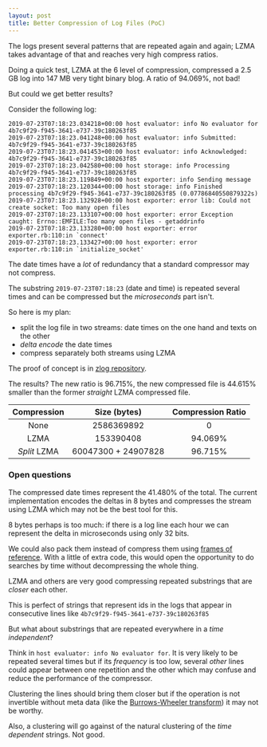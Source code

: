 ```yaml
---
layout: post
title: Better Compression of Log Files (PoC)
---
```


The logs present several patterns that are repeated again and again;
LZMA takes advantage of that and reaches very high compress ratios.

Doing a quick test, LZMA at the 6 level of compression, compressed
a 2.5 GB log into 147 MB very tight binary blog. A ratio of 94.069%,
not bad!

But could we get better results?
<!--more-->

Consider the following log:

```
2019-07-23T07:18:23.034218+00:00 host evaluator: info No evaluator for 4b7c9f29-f945-3641-e737-39c180263f85
2019-07-23T07:18:23.041248+00:00 host evaluator: info Submitted: 4b7c9f29-f945-3641-e737-39c180263f85
2019-07-23T07:18:23.041453+00:00 host evaluator: info Acknowledged: 4b7c9f29-f945-3641-e737-39c180263f85
2019-07-23T07:18:23.042580+00:00 host storage: info Processing 4b7c9f29-f945-3641-e737-39c180263f85
2019-07-23T07:18:23.119849+00:00 host exporter: info Sending message
2019-07-23T07:18:23.120344+00:00 host storage: info Finished processing 4b7c9f29-f945-3641-e737-39c180263f85 (0.07786840550879322s)
2019-07-23T07:18:23.132928+00:00 host exporter: error lib: Could not create socket: Too many open files
2019-07-23T07:18:23.133107+00:00 host exporter: error Exception caught: Errno::EMFILE:Too many open files - getaddrinfo
2019-07-23T07:18:23.133280+00:00 host exporter: error exporter.rb:110:in `connect'
2019-07-23T07:18:23.133427+00:00 host exporter: error exporter.rb:110:in `initialize_socket'
```

The date times have a *lot* of redundancy that a standard compressor may
not compress.

The substring ``2019-07-23T07:18:23`` (date and time) is repeated
several times and can be compressed but the *microseconds* part isn't.

So here is my plan:
 - split the log file in two streams: date times on the one hand and texts
on the other
 - *delta encode* the date times
 - compress separately both streams using LZMA

The proof of concept is in [zlog repository](https://github.com/eldipa/zlog).

The results? The new ratio is 96.715%, the new compressed file is 44.615%
smaller than the former *straight* LZMA compressed file.

Compression  |  Size (bytes)        |   Compression Ratio
   :---:     |  :---:               |   :---:
None         | 2586369892           |   0
LZMA         | 153390408            |   94.069%
*Split* LZMA | 60047300 + 24907828  |   96.715%

### Open questions

The compressed date times represent the 41.480% of the total. The current
implementation encodes the deltas in 8 bytes and compresses the stream
using LZMA which may not be the best tool for this.

8 bytes perhaps is too much: if there is a log line each hour we can
represent the delta in microseconds using only 32 bits.

We could also pack them instead of compress them using
[frames of reference](https://github.com/lemire/FrameOfReference).
With a little of extra code, this would open the opportunity to
do searches by time without decompressing the whole thing.

LZMA and others are very good compressing repeated substrings
that are *closer* each other.

This is perfect of strings that represent ids in the logs
that appear in consecutive lines like
``4b7c9f29-f945-3641-e737-39c180263f85``

But what about substrings that are repeated everywhere in
a *time independent*?

Think in ``host evaluator: info No evaluator for``. It is very
likely to be repeated several times but if its *frequency* is
too low, several *other* lines could appear between one repetition
and the other which may confuse and reduce the performance
of the compressor.

Clustering the lines should bring them closer but if the operation
is not invertible without meta data (like the
[Burrows-Wheeler transform](https://en.wikipedia.org/wiki/Burrows%E2%80%93Wheeler_transform))
it may not be worthy.

Also, a clustering will go against of the
natural clustering of the *time dependent* strings. Not good.
